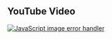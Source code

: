 ## YouTube Video

<a href="https://www.youtube.com/watch?v=M0JKS7aFQO4"><img src="https://img.youtube.com/vi/M0JKS7aFQO4/hqdefault.jpg" alt="JavaScript image error handler"></a>
